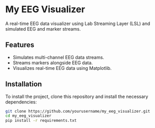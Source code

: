 # My EEG Visualizer

A real-time EEG data visualizer using Lab Streaming Layer (LSL) and simulated EEG and marker streams.

## Features
- Simulates multi-channel EEG data streams.
- Streams markers alongside EEG data.
- Visualizes real-time EEG data using Matplotlib.

## Installation

To install the project, clone this repository and install the necessary dependencies:

```bash
git clone https://github.com/yourusername/my_eeg_visualizer.git
cd my_eeg_visualizer
pip install -r requirements.txt
